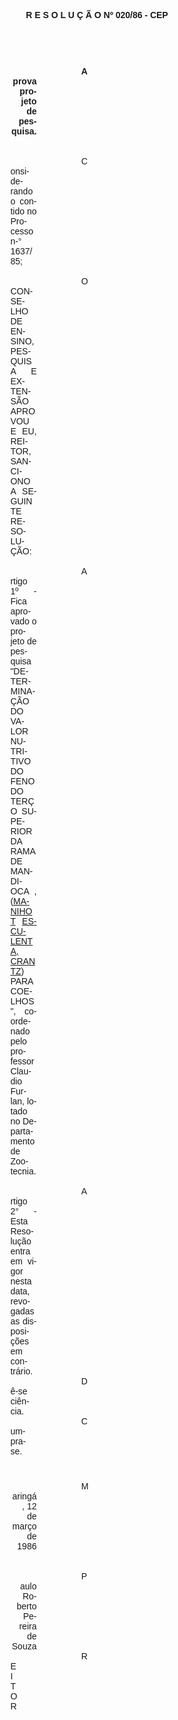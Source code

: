 <body lang=PT-BR style='tab-interval:36.0pt'>

<div class=Section1>

<p class=MsoNormal align=center style='text-align:center'><b style='mso-bidi-font-weight:
normal'><span style='font-family:Arial;mso-no-proof:yes'>R E S O L U Ç Ã O Nº
020/86 - CEP<o:p></o:p></span></b></p>

<p class=MsoNormal><b style='mso-bidi-font-weight:normal'><span
style='font-family:Arial;mso-no-proof:yes'><o:p>&nbsp;</o:p></span></b></p>

<p class=MsoNormal><b style='mso-bidi-font-weight:normal'><span
style='font-family:Arial;mso-no-proof:yes'><o:p>&nbsp;</o:p></span></b></p>

<p class=MsoNormal align=right style='margin-top:0cm;margin-right:261.4pt;
margin-bottom:0cm;margin-left:3.0cm;margin-bottom:.0001pt;text-align:right;
text-indent:3.0cm'><b style='mso-bidi-font-weight:normal'><span
style='font-family:Arial;mso-no-proof:yes'>Aprova projeto de pesquisa.<o:p></o:p></span></b></p>

<p class=MsoNormal style='margin-top:0cm;margin-right:261.4pt;margin-bottom:
0cm;margin-left:3.0cm;margin-bottom:.0001pt;text-align:justify;text-indent:
3.0cm'><span style='font-family:Arial;mso-no-proof:yes'><o:p>&nbsp;</o:p></span></p>

<p class=MsoNormal style='margin-top:0cm;margin-right:261.4pt;margin-bottom:
0cm;margin-left:3.0cm;margin-bottom:.0001pt;text-align:justify;text-indent:
3.0cm'><span style='font-family:Arial;mso-no-proof:yes'><o:p>&nbsp;</o:p></span></p>

<p class=MsoNormal style='margin-top:0cm;margin-right:261.4pt;margin-bottom:
0cm;margin-left:3.0cm;margin-bottom:.0001pt;text-align:justify;text-indent:
3.0cm'><span style='font-family:Arial;mso-no-proof:yes'>Considerando o contido
no Processo n-° 1637/85;<o:p></o:p></span></p>

<p class=MsoNormal style='margin-top:0cm;margin-right:261.4pt;margin-bottom:
0cm;margin-left:3.0cm;margin-bottom:.0001pt;text-align:justify;text-indent:
3.0cm'><span style='font-family:Arial;mso-no-proof:yes'><o:p>&nbsp;</o:p></span></p>

<p class=MsoNormal style='margin-top:0cm;margin-right:261.4pt;margin-bottom:
0cm;margin-left:3.0cm;margin-bottom:.0001pt;text-align:justify;text-indent:
3.0cm'><span style='font-family:Arial;mso-no-proof:yes'>O CONSELHO DE ENSINO,
PESQUISA E EXTENSÃO APROVOU E EU, REITOR, SANCIONO A SEGUINTE RESOLUÇÃO:<o:p></o:p></span></p>

<p class=MsoNormal style='margin-top:0cm;margin-right:261.4pt;margin-bottom:
0cm;margin-left:3.0cm;margin-bottom:.0001pt;text-align:justify;text-indent:
3.0cm'><span style='font-family:Arial;mso-no-proof:yes'><o:p>&nbsp;</o:p></span></p>

<p class=MsoNormal style='margin-top:0cm;margin-right:261.4pt;margin-bottom:
0cm;margin-left:3.0cm;margin-bottom:.0001pt;text-align:justify;text-indent:
3.0cm'><span style='font-family:Arial;mso-no-proof:yes'>Artigo 1º - Fica
aprovado o projeto de pesquisa &quot;DETERMINAÇÃO DO VALOR NUTRITIVO DO FENO DO
TERÇO SUPERIOR DA RAMA DE MANDIOCA , (<u>MANIHOT</u> <u>ESCULENTA,</u> <u>CRANTZ</u>)
PARA COELHOS&quot;, coordenado pelo professor Claudio Furlan, lotado no
Departamento de Zootecnia.<o:p></o:p></span></p>

<p class=MsoNormal style='margin-top:0cm;margin-right:261.4pt;margin-bottom:
0cm;margin-left:3.0cm;margin-bottom:.0001pt;text-align:justify;text-indent:
3.0cm'><span style='font-family:Arial;mso-no-proof:yes'><o:p>&nbsp;</o:p></span></p>

<p class=MsoNormal style='margin-top:0cm;margin-right:261.4pt;margin-bottom:
0cm;margin-left:3.0cm;margin-bottom:.0001pt;text-align:justify;text-indent:
3.0cm'><span style='font-family:Arial;mso-no-proof:yes'>Artigo 2° - Esta Resolução
entra em vigor nesta data, revogadas as disposições em contrário.<o:p></o:p></span></p>

<p class=MsoNormal style='margin-top:0cm;margin-right:261.4pt;margin-bottom:
0cm;margin-left:3.0cm;margin-bottom:.0001pt;text-align:justify;text-indent:
3.0cm'><span style='font-family:Arial;mso-no-proof:yes'>Dê-se ciência.<o:p></o:p></span></p>

<p class=MsoNormal style='margin-top:0cm;margin-right:261.4pt;margin-bottom:
0cm;margin-left:3.0cm;margin-bottom:.0001pt;text-align:justify;text-indent:
3.0cm'><span style='font-family:Arial;mso-no-proof:yes'>Cumpra-se.<o:p></o:p></span></p>

<p class=MsoNormal style='margin-top:0cm;margin-right:261.4pt;margin-bottom:
0cm;margin-left:3.0cm;margin-bottom:.0001pt;text-align:justify;text-indent:
3.0cm'><span style='font-size:12.0pt;mso-bidi-font-size:10.0pt;mso-no-proof:
yes'><o:p>&nbsp;</o:p></span></p>

<p class=MsoNormal style='margin-top:0cm;margin-right:261.4pt;margin-bottom:
0cm;margin-left:3.0cm;margin-bottom:.0001pt;text-align:justify;text-indent:
3.0cm'><span style='font-size:12.0pt;mso-bidi-font-size:10.0pt;mso-no-proof:
yes'><o:p>&nbsp;</o:p></span></p>

<p class=MsoNormal align=right style='margin-top:0cm;margin-right:261.4pt;
margin-bottom:0cm;margin-left:3.0cm;margin-bottom:.0001pt;text-align:right;
text-indent:3.0cm'><span style='font-family:Arial;mso-no-proof:yes'>Maringá, 12
de março de 1986<o:p></o:p></span></p>

<p class=MsoNormal align=right style='margin-top:0cm;margin-right:261.4pt;
margin-bottom:0cm;margin-left:3.0cm;margin-bottom:.0001pt;text-align:right;
text-indent:3.0cm'><span style='font-family:Arial;mso-no-proof:yes'><o:p>&nbsp;</o:p></span></p>

<p class=MsoNormal align=right style='margin-top:0cm;margin-right:261.4pt;
margin-bottom:0cm;margin-left:3.0cm;margin-bottom:.0001pt;text-align:right;
text-indent:3.0cm'><span style='font-family:Arial;mso-no-proof:yes'><o:p>&nbsp;</o:p></span></p>

<p class=MsoNormal align=right style='margin-top:0cm;margin-right:261.4pt;
margin-bottom:0cm;margin-left:3.0cm;margin-bottom:.0001pt;text-align:right;
text-indent:3.0cm'><span style='font-family:Arial;mso-no-proof:yes'>Paulo
Roberto Pereira de Souza<o:p></o:p></span></p>

<p class=MsoNormal align=right style='margin-top:0cm;margin-right:318.1pt;
margin-bottom:0cm;margin-left:3.0cm;margin-bottom:.0001pt;text-align:right;
text-indent:3.0cm'><span style='font-family:Arial;mso-no-proof:yes'>REITOR<o:p></o:p></span></p>

<p class=MsoNormal><span style='font-size:12.0pt;mso-bidi-font-size:10.0pt;
mso-no-proof:yes'><o:p>&nbsp;</o:p></span></p>

</div>

</body>
